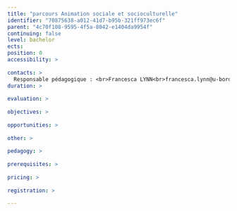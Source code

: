```yaml
---
title: "parcours Animation sociale et socioculturelle"
identifier: "70875638-a012-41d7-b95b-321ff973ec6f"
parent: "4c70f108-9595-4f5a-8042-e1404da9954f"
continuing: false
level: bachelor
ects: 
position: 0
accessibility: >
   
contacts: >
  Responsable pédagogique : <br>Francesca LYNN<br>francesca.lynn@u-bordeaux-montaigne.fr<br><br>Secrétariat : <br>Quentin Bessière<br>mmipub@iut.u-bordeaux-montaigne.fr<br>05 57 12 20 40  
duration: >
   
evaluation: >
   
objectives: >
   
opportunities: >
   
other: >
   
pedagogy: >
   
prerequisites: >
   
pricing: >
   
registration: >
   
---
```


